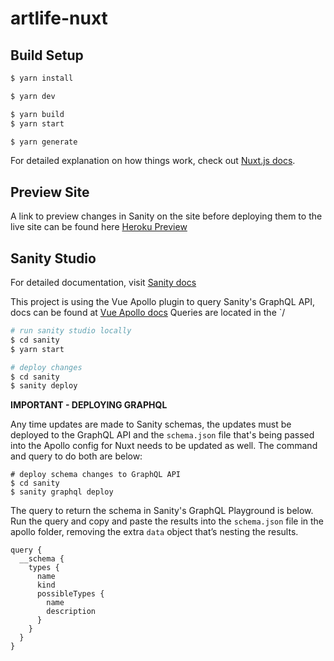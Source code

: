 # artlife-nuxt

## Build Setup

```bash
$ yarn install

$ yarn dev

$ yarn build
$ yarn start

$ yarn generate
```

For detailed explanation on how things work, check out [Nuxt.js docs](https://nuxtjs.org).

## Preview Site

A link to preview changes in Sanity on the site before deploying them to the live site can be found here [Heroku Preview](https://artlife-sanity-preview.herokuapp.com/)

## Sanity Studio

For detailed documentation, visit [Sanity docs](https://www.sanity.io/docs)

This project is using the Vue Apollo plugin to query Sanity's GraphQL API, docs can be found at [Vue Apollo docs](https://apollo.vuejs.org/api/)
Queries are located in the `/

```bash
# run sanity studio locally
$ cd sanity
$ yarn start

# deploy changes
$ cd sanity
$ sanity deploy
```

**IMPORTANT - DEPLOYING GRAPHQL**

Any time updates are made to Sanity schemas, the updates must be deployed to the GraphQL API and the `schema.json` file that's being passed into the Apollo config for Nuxt needs to be updated as well. The command and query to do both are below:

```
# deploy schema changes to GraphQL API
$ cd sanity
$ sanity graphql deploy
```

The query to return the schema in Sanity's GraphQL Playground is below. Run the query and copy and paste the results into the `schema.json` file in the apollo folder, removing the extra `data` object that’s nesting the results.

```
query {
  __schema {
    types {
      name
      kind
      possibleTypes {
        name
        description
      }
    }
  }
}
```
